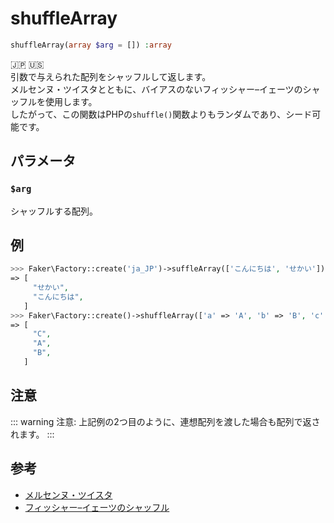 # shuffleArray
```php
shuffleArray(array $arg = []) :array
```
:jp: :us:  
引数で与えられた配列をシャッフルして返します。  
メルセンヌ・ツイスタとともに、バイアスのないフィッシャー–イェーツのシャッフルを使用します。  
したがって、この関数はPHPの`shuffle()`関数よりもランダムであり、シード可能です。  

## パラメータ
### `$arg`
シャッフルする配列。

## 例
```php
>>> Faker\Factory::create('ja_JP')->suffleArray(['こんにちは', 'せかい'])
=> [
     "せかい",
     "こんにちは",
   ]
>>> Faker\Factory::create()->shuffleArray(['a' => 'A', 'b' => 'B', 'c' => 'C'])
=> [
     "C",
     "A",
     "B",
   ]
```

## 注意
::: warning 注意:
上記例の2つ目のように、連想配列を渡した場合も配列で返されます。
:::

## 参考
* [メルセンヌ・ツイスタ](https://ja.wikipedia.org/wiki/%E3%83%A1%E3%83%AB%E3%82%BB%E3%83%B3%E3%83%8C%E3%83%BB%E3%83%84%E3%82%A4%E3%82%B9%E3%82%BF)
* [フィッシャー–イェーツのシャッフル](https://ja.wikipedia.org/wiki/%E3%83%95%E3%82%A3%E3%83%83%E3%82%B7%E3%83%A3%E3%83%BC%E2%80%93%E3%82%A4%E3%82%A7%E3%83%BC%E3%83%84%E3%81%AE%E3%82%B7%E3%83%A3%E3%83%83%E3%83%95%E3%83%AB)
